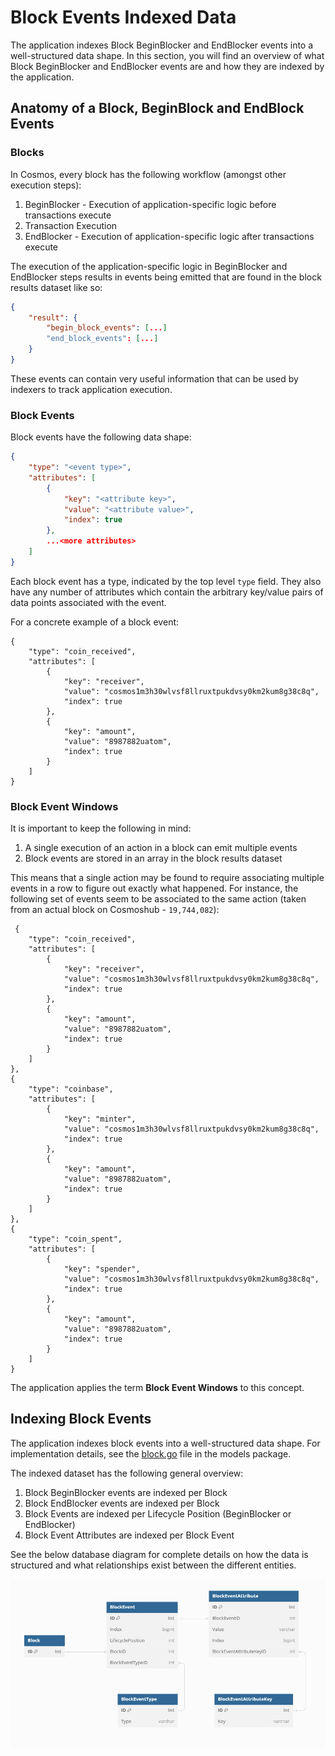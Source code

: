 # Block Events Indexed Data

The application indexes Block BeginBlocker and EndBlocker events into a well-structured data shape. In this section, you will find an overview of what Block BeginBlocker and EndBlocker events are and how they are indexed by the application.

## Anatomy of a Block, BeginBlock and EndBlock Events

### Blocks

In Cosmos, every block has the following workflow (amongst other execution steps):

1. BeginBlocker - Execution of application-specific logic before transactions execute
2. Transaction Execution
3. EndBlocker - Execution of application-specific logic after transactions execute

The execution of the application-specific logic in BeginBlocker and EndBlocker steps results in events being emitted that are found in the block results dataset like so:

```json
{
    "result": {
        "begin_block_events": [...]
        "end_block_events": [...]
    }
}
```

These events can contain very useful information that can be used by indexers to track application execution.

### Block Events

Block events have the following data shape:

```json
{
    "type": "<event type>",
    "attributes": [
        {
            "key": "<attribute key>",
            "value": "<attribute value>",
            "index": true
        },
        ...<more attributes>
    ]
}
```

Each block event has a type, indicated by the top level `type` field. They also have any number of attributes which contain the arbitrary key/value pairs of data points associated with the event.

For a concrete example of a block event:

```
{
    "type": "coin_received",
    "attributes": [
        {
            "key": "receiver",
            "value": "cosmos1m3h30wlvsf8llruxtpukdvsy0km2kum8g38c8q",
            "index": true
        },
        {
            "key": "amount",
            "value": "8987882uatom",
            "index": true
        }
    ]
}
```

### Block Event Windows

It is important to keep the following in mind:

1. A single execution of an action in a block can emit multiple events
2. Block events are stored in an array in the block results dataset

This means that a single action may be found to require associating multiple events in a row to figure out exactly what happened. For instance, the following set of events seem to be associated to the same action (taken from an actual block on Cosmoshub - `19,744,082`):

```
 {
    "type": "coin_received",
    "attributes": [
        {
            "key": "receiver",
            "value": "cosmos1m3h30wlvsf8llruxtpukdvsy0km2kum8g38c8q",
            "index": true
        },
        {
            "key": "amount",
            "value": "8987882uatom",
            "index": true
        }
    ]
},
{
    "type": "coinbase",
    "attributes": [
        {
            "key": "minter",
            "value": "cosmos1m3h30wlvsf8llruxtpukdvsy0km2kum8g38c8q",
            "index": true
        },
        {
            "key": "amount",
            "value": "8987882uatom",
            "index": true
        }
    ]
},
{
    "type": "coin_spent",
    "attributes": [
        {
            "key": "spender",
            "value": "cosmos1m3h30wlvsf8llruxtpukdvsy0km2kum8g38c8q",
            "index": true
        },
        {
            "key": "amount",
            "value": "8987882uatom",
            "index": true
        }
    ]
}
```

The application applies the term **Block Event Windows** to this concept.

## Indexing Block Events

The application indexes block events into a well-structured data shape. For implementation details, see the [block.go](ttps://github.com/scalarorg/xchains-indexer/blob/main/db/models/block.go) file in the models package.

The indexed dataset has the following general overview:

1. Block BeginBlocker events are indexed per Block
2. Block EndBlocker events are indexed per Block
3. Block Events are indexed per Lifecycle Position (BeginBlocker or EndBlocker)
4. Block Event Attributes are indexed per Block Event

See the below database diagram for complete details on how the data is structured and what relationships exist between the different entities.

![Block Events Indexed Data Diagram](images/block-events-db.png)

